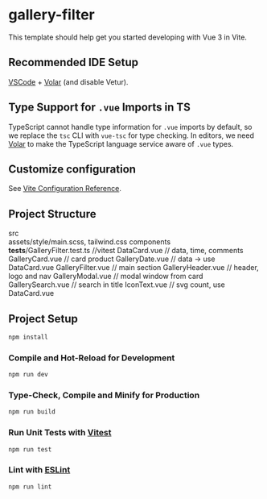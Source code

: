 # gallery-filter

This template should help get you started developing with Vue 3 in Vite.

## Recommended IDE Setup

[VSCode](https://code.visualstudio.com/) + [Volar](https://marketplace.visualstudio.com/items?itemName=Vue.volar) (and disable Vetur).

## Type Support for `.vue` Imports in TS

TypeScript cannot handle type information for `.vue` imports by default, so we replace the `tsc` CLI with `vue-tsc` for type checking. In editors, we need [Volar](https://marketplace.visualstudio.com/items?itemName=Vue.volar) to make the TypeScript language service aware of `.vue` types.

## Customize configuration

See [Vite Configuration Reference](https://vite.dev/config/).

## Project Structure

src\
  assets/style/main.scss, tailwind.css
  components\
    __tests__/GalleryFilter.test.ts //vitest
    DataCard.vue // data, time, comments
    GalleryCard.vue // card product
    GalleryDate.vue // data -> use DataCard.vue
    GalleryFilter.vue // main section
    GalleryHeader.vue // header, logo and nav
    GalleryModal.vue // modal window from card
    GallerySearch.vue // search in title
    IconText.vue // svg count, use DataCard.vue

## Project Setup

```sh
npm install
```

### Compile and Hot-Reload for Development

```sh
npm run dev
```

### Type-Check, Compile and Minify for Production

```sh
npm run build
```

### Run Unit Tests with [Vitest](https://vitest.dev/)

```sh
npm run test
```

### Lint with [ESLint](https://eslint.org/)

```sh
npm run lint
```
